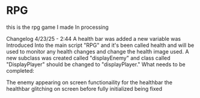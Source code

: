 # RPG
this is the rpg game I made In processing

Changelog 4/23/25 - 2:44
A health bar was added 
a new variable was Introduced Into the main script "RPG" and it's been called health and will be used to monitor any health changes and change the health image used.
A new subclass was created called "displayEnemy" and class called "DisplayPlayer" should be changed to "displayPlayer." 
What needs to be completed:

The enemy appearing on screen
functionaility for the healthbar
the healthbar glitching on screen before fully initialized being fixed
